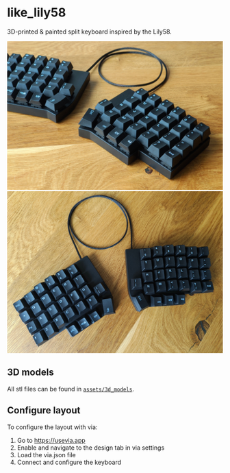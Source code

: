 # like_lily58

3D-printed & painted split keyboard inspired by the Lily58.

<p align="center">
    <img src="assets/photos/like_lily58 (1).jpeg" width="550">
    <img src="assets/photos/like_lily58 (2).jpeg" width="550">
</p>

## 3D models

All stl files can be found in [`assets/3d_models`](assets/3d_models).

## Configure layout

To configure the layout with via:

1. Go to https://usevia.app
2. Enable and navigate to the design tab in via settings
3. Load the via.json file
4. Connect and configure the keyboard
